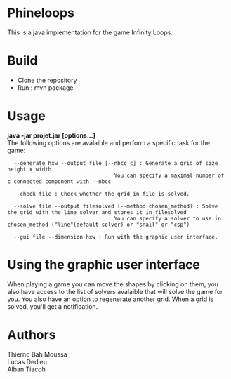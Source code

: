 # Phineloops
This is a java implementation for the game Infinity Loops.

# Build
<ul>
<li>Clone the repository</li>
<li>Run : mvn package</li>
</ul>

# Usage 

<p><strong>java -jar projet.jar [options...]</strong></br> The following options are avalaible and perform a specific task for the game: </p>  
      
      --generate hxw --output file [--nbcc c] : Generate a grid of size height x width.
                                      You can specify a maximal number of c connected component with --nbcc
                                      
      --check file : Check whether the grid in file is solved.
      
      --solve file --output filesolved [--method chosen_method] : Solve the grid with the line solver and stores it in filesolved 
                                      You can specify a solver to use in chosen_method ("line"(default solver) or "snail" or "csp")
                                      
      --gui file --dimension hxw : Run with the graphic user interface.
      


# Using the graphic user interface 

<p> When playing a game you can move the shapes by clicking on them, you also have access to the list of solvers avalaible that will solve the game for you. You also have an option to regenerate another grid. When a grid is solved, you'll get a notification.</p>
      

# Authors 

<p>
Thierno Bah Moussa</br>
Lucas Dedieu </br>
Alban Tiacoh </p>


